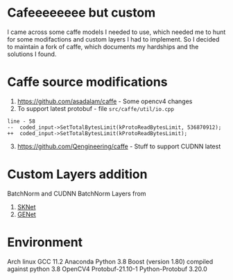 # Cafeeeeeeee but custom

I came across some caffe models I needed to use, which needed me to hunt for some modifactions and custom layers I had to implement. So I decided to maintain a fork of caffe, which documents my hardships and the solutions I found.

# Caffe source modifications

1. https://github.com/asadalam/caffe - Some opencv4 changes
2. To support latest protobuf - file `src/caffe/util/io.cpp`

```
line - 58
--  coded_input->SetTotalBytesLimit(kProtoReadBytesLimit, 536870912);
++  coded_input->SetTotalBytesLimit(kProtoReadBytesLimit);
```

3. https://github.com/Qengineering/caffe - Stuff to support CUDNN latest



# Custom Layers addition

BatchNorm and CUDNN BatchNorm Layers from
1. [SKNet](https://github.com/implus/SKNet)
2. [GENet](https://github.com/hujie-frank/GENet/)





# Environment

Arch linux
GCC 11.2
Anaconda Python 3.8
Boost (version 1.80) compiled against python 3.8
OpenCV4
Protobuf-21.10-1
Python-Protobuf 3.20.0